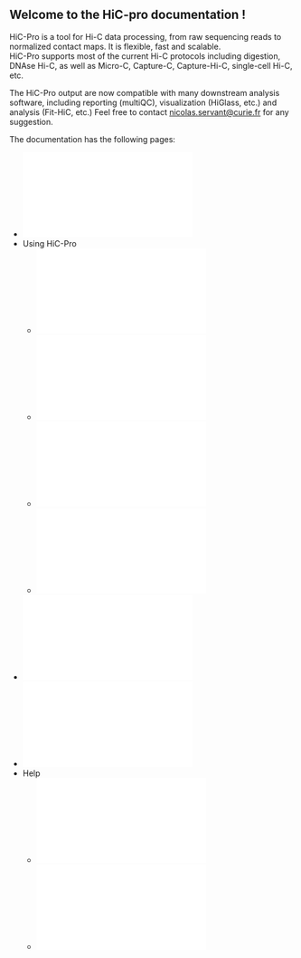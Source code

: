 ## Welcome to the HiC-pro documentation !

HiC-Pro is a tool for Hi-C data processing, from raw sequencing reads to normalized contact maps. It is flexible, fast and scalable.  
HiC-Pro supports most of the current Hi-C protocols including digestion, DNAse Hi-C, as well as Micro-C, Capture-C, Capture-Hi-C, single-cell Hi-C, etc.  

The HiC-Pro output are now compatible with many downstream analysis software, including reporting (multiQC), visualization (HiGlass, etc.) and analysis (Fit-HiC, etc.)
Feel free to contact nicolas.servant@curie.fr for any suggestion.

The documentation has the following pages:

- ![Welcome page](README.md)
- Using HiC-Pro
  - ![How to use HiC-Pro ?](MANUAL.md)
  - ![HiC-Pro results](RESULTS.md)
  - ![Allele-specific analysis](AS.md)
  - ![HiC-Pro Utilities](UTILS.md)
- ![Compatibility with other softwares](COMPATIBILITY.md)
- ![User cases](USER_CASES.md)
- Help
  - ![Reported errors](ERRORS.md)
  - ![FAQ](FAQ.md)

